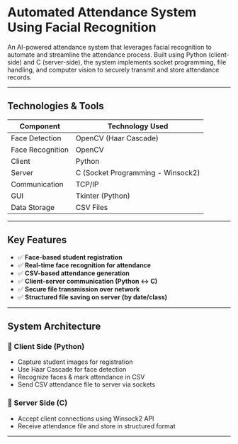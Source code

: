 # Automated Attendance System Using Facial Recognition

An AI-powered attendance system that leverages facial recognition to automate and streamline the attendance process. Built using Python (client-side) and C (server-side), the system implements socket programming, file handling, and computer vision to securely transmit and store attendance records.

---

## Technologies & Tools

| Component        | Technology Used             |
|------------------|-----------------------------|
| Face Detection   | OpenCV (Haar Cascade)       |
| Face Recognition | OpenCV                      |
| Client           | Python                      |
| Server           | C (Socket Programming - Winsock2) |
| Communication    | TCP/IP                      |
| GUI              | Tkinter (Python)            |
| Data Storage     | CSV Files                   |

---

## Key Features

- ✅ **Face-based student registration**
- ✅ **Real-time face recognition for attendance**
- ✅ **CSV-based attendance generation**
- ✅ **Client-server communication (Python ↔ C)**
- ✅ **Secure file transmission over network**
- ✅ **Structured file saving on server (by date/class)**

---

## System Architecture

### 🔹 Client Side (Python)
- Capture student images for registration
- Use Haar Cascade for face detection
- Recognize faces & mark attendance in CSV
- Send CSV attendance file to server via sockets

### 🔹 Server Side (C)
- Accept client connections using Winsock2 API
- Receive attendance file and store in structured format

---


